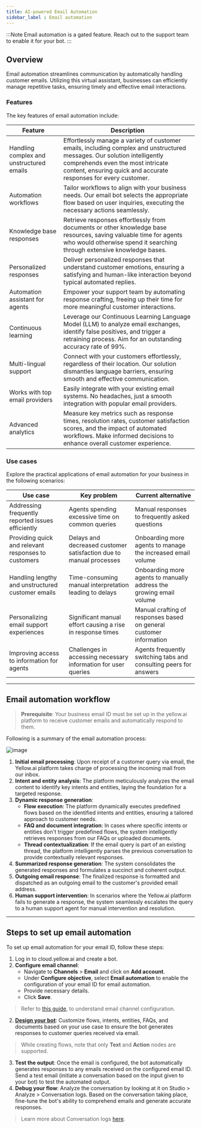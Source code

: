 ```yaml
---
title: AI-powered Email Automation 
sidebar_label : Email automation 
---
```


:::Note
Email automation is a gated feature. Reach out to the support team to enable it for your bot.
:::

## Overview 

Email automation streamlines communication by automatically handling customer emails. Utilizing this virtual assistant, businesses can efficiently manage repetitive tasks, ensuring timely and effective email interactions.


### Features 

The key features of email automation include:

| Feature | Description |
| --- | --- |
| Handling complex and unstructured emails | Effortlessly manage a variety of customer emails, including complex and unstructured messages. Our solution intelligently comprehends even the most intricate content, ensuring quick and accurate responses for every customer. |
| Automation workflows | Tailor workflows to align with your business needs. Our email bot selects the appropriate flow based on user inquiries, executing the necessary actions seamlessly. |
| Knowledge base responses | Retrieve responses effortlessly from documents or other knowledge base resources, saving valuable time for agents who would otherwise spend it searching through extensive knowledge bases. |
| Personalized responses | Deliver personalized responses that understand customer emotions, ensuring a satisfying and human-like interaction beyond typical automated replies. |
| Automation assistant for agents | Empower your support team by automating response crafting, freeing up their time for more meaningful customer interactions. |
| Continuous learning | Leverage our Continuous Learning Language Model (LLM) to analyze email exchanges, identify false positives, and trigger a retraining process. Aim for an outstanding accuracy rate of 99%. |
| Multi-lingual support | Connect with your customers effortlessly, regardless of their location. Our solution dismantles language barriers, ensuring smooth and effective communication. |
| Works with top email providers | Easily integrate with your existing email systems. No headaches, just a smooth integration with popular email providers. |
| Advanced analytics | Measure key metrics such as response times, resolution rates, customer satisfaction scores, and the impact of automated workflows. Make informed decisions to enhance overall customer experience. |


### Use cases

Explore the practical applications of email automation for your business in the following scenarios:

| Use case | Key problem | Current alternative |
| --- | --- | --- |
| Addressing frequently reported issues efficiently | Agents spending excessive time on common queries | Manual responses to frequently asked questions |
| Providing quick and relevant responses to customers | Delays and decreased customer satisfaction due to manual processes | Onboarding more agents to manage the increased email volume |
| Handling lengthy and unstructured customer emails | Time-consuming manual interpretation leading to delays | Onboarding more agents to manually address the growing email volume |
| Personalizing email support experiences | Significant manual effort causing a rise in response times | Manual crafting of responses based on general customer information |
| Improving access to information for agents | Challenges in accessing necessary information for user queries | Agents frequently switching tabs and consulting peers for answers |



----

## Email automation workflow

> **Prerequisite**: Your business email ID must be set up in the yellow.ai platform to receive customer emails and automatically respond to them. 


Following is a summary of the email automation process: 

![image](https://imgur.com/B3qCGGv.png)

1. **Initial email processing**: Upon receipt of a customer query via email, the Yellow.ai platform takes charge of processing the incoming mail from our inbox.
2. **Intent and entity analysis**: The platform meticulously analyzes the email content to identify key intents and entities, laying the foundation for a targeted response.
3. **Dynamic response generation**:
    - **Flow execution**: The platform dynamically executes predefined flows based on the identified intents and entities, ensuring a tailored approach to customer needs.
    - **FAQ and document integration**: In cases where specific intents or entities don't trigger predefined flows, the system intelligently retrieves responses from our FAQs or uploaded documents.
    - **Thread contextualization**: If the email query is part of an existing thread, the platform intelligently parses the previous conversation to provide contextually relevant responses.
4. **Summarized response generation**: The system consolidates the generated responses and formulates a succinct and coherent output.
5. **Outgoing email response**: The finalized response is formatted and dispatched as an outgoing email to the customer's provided email address.
6. **Human support intervention**: In scenarios where the Yellow.ai platform fails to generate a response, the system seamlessly escalates the query to a human support agent for manual intervention and resolution.

----



## Steps to set up email automation 

To set up email automation for your email ID, follow these steps:

1. Log in to cloud.yellow.ai and create a bot.
2. **Configure email channel**: 
    - Navigate to **Channels** > **Email** and click on **Add account**. 
    - Under **Configure objective**, select **Email automation** to enable the configuration of your email ID for email automation. 
    - Provide necessary details. 
    - Click **Save**. 

> Refer to [this guide](https://docs.yellow.ai/docs/platform_concepts/channelConfiguration/email-outbound), to understand email channel configuration.

2. [**Design your bot**](https://docs.yellow.ai/docs/platform_concepts/Getting%20Started/createfirstbot): Customize flows, intents, entities, FAQs, and documents based on your use case to ensure the bot generates responses to customer queries received via email. 

> While creating flows, note that only **Text** and **Action** nodes are supported. 

3. **Test the output**: Once the email is configured, the bot automatically generates responses to any emails received on the configured email ID. Send a test email (initiate a conversation based on the input given to your bot) to test the automated output.
4. **Debug your flow**: Analyze the conversation by looking at it on Studio > Analyze > Conversation logs. Based on the conversation taking place, fine-tune the bot's ability to comprehend emails and generate accurate responses.

> Learn more about Conversation logs [here](https://docs.yellow.ai/docs/platform_concepts/studio/analyze/chat-logs). 